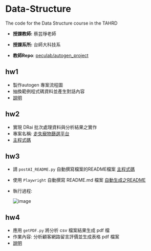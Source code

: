 # Data-Structure
The code for the Data Structure course in the TAHRD

- **授課教師:** 蔡芸琤老師

- **授課系所:** 台師大科技系

- **教師Repo**: [peculab/autogen_project](https://github.com/peculab/autogen_project)

## hw1
- 製作autogen 專案流程圖
- 抽換範例程式碼資料並產生對話內容
- [說明](https://github.com/41171119H/Data-Structure/tree/main/autogen#readme)
  
## hw2
- 實現 DRai 批次處理資料與分析結果之實作
- 專案名稱: [走失寵物篩選平台](https://github.com/41171119H/Data-Structure/tree/main/autogen/petLoss#-lost-pet-dataset-ai-analysis--search-platform)
- [主程式碼](https://github.com/41171119H/Data-Structure/blob/main/autogen/petLoss/pet_analyzer.py)

## hw3
- 請 `postAI_README.py` 自動撰寫檔案的README檔案 [主程式碼](https://github.com/41171119H/Data-Structure/tree/main/autogen/post/postAI_README.py)
- 使用 `Playwright` 自動撰寫 README.md 檔案 [自動生成之README](https://github.com/41171119H/Data-Structure/tree/main/autogen/post/README.md)
- 執行過程:

  ![image](https://github.com/user-attachments/assets/024ea467-0274-4476-8d98-986909517d6e)

## hw4
- 應用 `getPDF.py` 將分析 csv 檔案結果生成 pdf 檔
- 作業內容: 分析顧客網路留言評價並生成表格 pdf 檔案
- [說明](https://github.com/41171119H/Data-Structure/tree/main/autogen/petLoss#-intrtnet-comment-of-pet-shop-from-custmors-ai-analysis)
